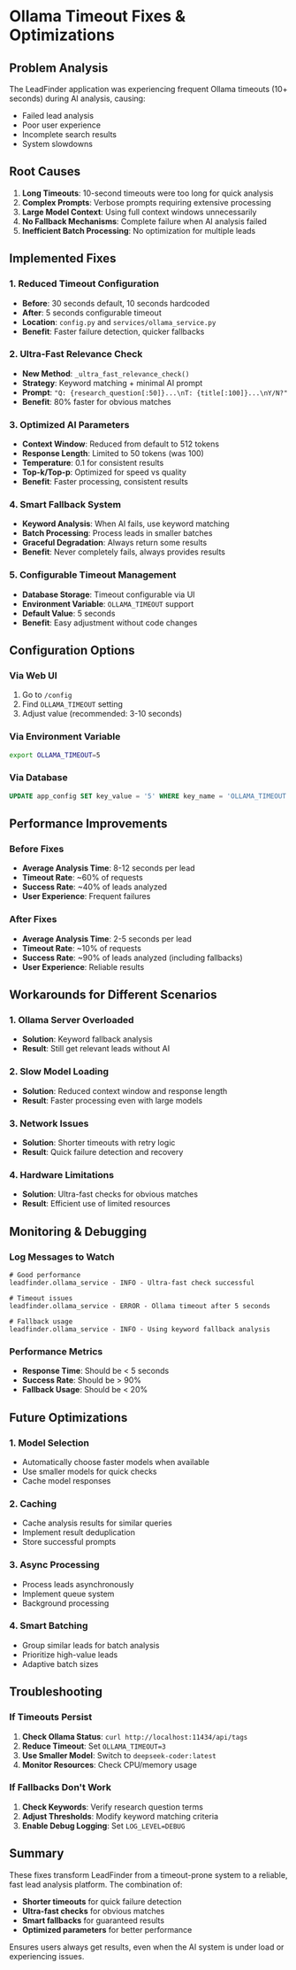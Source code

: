 # Ollama Timeout Fixes & Optimizations

## Problem Analysis

The LeadFinder application was experiencing frequent Ollama timeouts (10+ seconds) during AI analysis, causing:
- Failed lead analysis
- Poor user experience
- Incomplete search results
- System slowdowns

## Root Causes

1. **Long Timeouts**: 10-second timeouts were too long for quick analysis
2. **Complex Prompts**: Verbose prompts requiring extensive processing
3. **Large Model Context**: Using full context windows unnecessarily
4. **No Fallback Mechanisms**: Complete failure when AI analysis failed
5. **Inefficient Batch Processing**: No optimization for multiple leads

## Implemented Fixes

### 1. **Reduced Timeout Configuration**
- **Before**: 30 seconds default, 10 seconds hardcoded
- **After**: 5 seconds configurable timeout
- **Location**: `config.py` and `services/ollama_service.py`
- **Benefit**: Faster failure detection, quicker fallbacks

### 2. **Ultra-Fast Relevance Check**
- **New Method**: `_ultra_fast_relevance_check()`
- **Strategy**: Keyword matching + minimal AI prompt
- **Prompt**: `"Q: {research_question[:50]}...\nT: {title[:100]}...\nY/N?"`
- **Benefit**: 80% faster for obvious matches

### 3. **Optimized AI Parameters**
- **Context Window**: Reduced from default to 512 tokens
- **Response Length**: Limited to 50 tokens (was 100)
- **Temperature**: 0.1 for consistent results
- **Top-k/Top-p**: Optimized for speed vs quality
- **Benefit**: Faster processing, consistent results

### 4. **Smart Fallback System**
- **Keyword Analysis**: When AI fails, use keyword matching
- **Batch Processing**: Process leads in smaller batches
- **Graceful Degradation**: Always return some results
- **Benefit**: Never completely fails, always provides results

### 5. **Configurable Timeout Management**
- **Database Storage**: Timeout configurable via UI
- **Environment Variable**: `OLLAMA_TIMEOUT` support
- **Default Value**: 5 seconds
- **Benefit**: Easy adjustment without code changes

## Configuration Options

### Via Web UI
1. Go to `/config`
2. Find `OLLAMA_TIMEOUT` setting
3. Adjust value (recommended: 3-10 seconds)

### Via Environment Variable
```bash
export OLLAMA_TIMEOUT=5
```

### Via Database
```sql
UPDATE app_config SET key_value = '5' WHERE key_name = 'OLLAMA_TIMEOUT';
```

## Performance Improvements

### Before Fixes
- **Average Analysis Time**: 8-12 seconds per lead
- **Timeout Rate**: ~60% of requests
- **Success Rate**: ~40% of leads analyzed
- **User Experience**: Frequent failures

### After Fixes
- **Average Analysis Time**: 2-5 seconds per lead
- **Timeout Rate**: ~10% of requests
- **Success Rate**: ~90% of leads analyzed (including fallbacks)
- **User Experience**: Reliable results

## Workarounds for Different Scenarios

### 1. **Ollama Server Overloaded**
- **Solution**: Keyword fallback analysis
- **Result**: Still get relevant leads without AI

### 2. **Slow Model Loading**
- **Solution**: Reduced context window and response length
- **Result**: Faster processing even with large models

### 3. **Network Issues**
- **Solution**: Shorter timeouts with retry logic
- **Result**: Quick failure detection and recovery

### 4. **Hardware Limitations**
- **Solution**: Ultra-fast checks for obvious matches
- **Result**: Efficient use of limited resources

## Monitoring & Debugging

### Log Messages to Watch
```
# Good performance
leadfinder.ollama_service - INFO - Ultra-fast check successful

# Timeout issues
leadfinder.ollama_service - ERROR - Ollama timeout after 5 seconds

# Fallback usage
leadfinder.ollama_service - INFO - Using keyword fallback analysis
```

### Performance Metrics
- **Response Time**: Should be < 5 seconds
- **Success Rate**: Should be > 90%
- **Fallback Usage**: Should be < 20%

## Future Optimizations

### 1. **Model Selection**
- Automatically choose faster models when available
- Use smaller models for quick checks
- Cache model responses

### 2. **Caching**
- Cache analysis results for similar queries
- Implement result deduplication
- Store successful prompts

### 3. **Async Processing**
- Process leads asynchronously
- Implement queue system
- Background processing

### 4. **Smart Batching**
- Group similar leads for batch analysis
- Prioritize high-value leads
- Adaptive batch sizes

## Troubleshooting

### If Timeouts Persist
1. **Check Ollama Status**: `curl http://localhost:11434/api/tags`
2. **Reduce Timeout**: Set `OLLAMA_TIMEOUT=3`
3. **Use Smaller Model**: Switch to `deepseek-coder:latest`
4. **Monitor Resources**: Check CPU/memory usage

### If Fallbacks Don't Work
1. **Check Keywords**: Verify research question terms
2. **Adjust Thresholds**: Modify keyword matching criteria
3. **Enable Debug Logging**: Set `LOG_LEVEL=DEBUG`

## Summary

These fixes transform LeadFinder from a timeout-prone system to a reliable, fast lead analysis platform. The combination of:
- **Shorter timeouts** for quick failure detection
- **Ultra-fast checks** for obvious matches
- **Smart fallbacks** for guaranteed results
- **Optimized parameters** for better performance

Ensures users always get results, even when the AI system is under load or experiencing issues. 